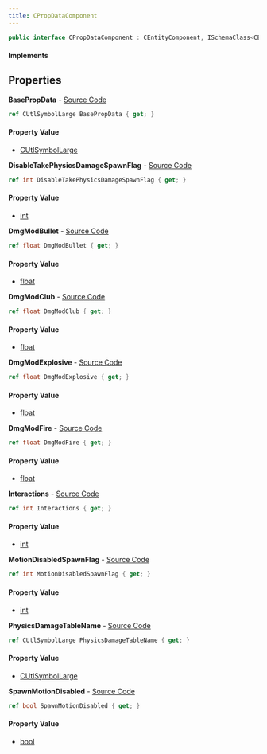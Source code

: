 ```yaml
---
title: CPropDataComponent
---
```


```csharp
public interface CPropDataComponent : CEntityComponent, ISchemaClass<CEntityComponent>, ISchemaClass<CPropDataComponent>, ISchemaField, ISchemaClass, INativeHandle
```

#### Implements

## Properties

**BasePropData** - [Source Code](https://github.com/swiftly-solution/swiftlys2/blob/master/managed/src/SwiftlyS2.Generated/Schemas/Interfaces/CPropDataComponent.cs#L26)

```csharp
ref CUtlSymbolLarge BasePropData { get; }
```

#### Property Value

- [CUtlSymbolLarge](/docs/api/shared/natives/cutlsymbollarge)

**DisableTakePhysicsDamageSpawnFlag** - [Source Code](https://github.com/swiftly-solution/swiftlys2/blob/master/managed/src/SwiftlyS2.Generated/Schemas/Interfaces/CPropDataComponent.cs#L32)

```csharp
ref int DisableTakePhysicsDamageSpawnFlag { get; }
```

#### Property Value

- [int](https://learn.microsoft.com/dotnet/api/system.int32)

**DmgModBullet** - [Source Code](https://github.com/swiftly-solution/swiftlys2/blob/master/managed/src/SwiftlyS2.Generated/Schemas/Interfaces/CPropDataComponent.cs#L16)

```csharp
ref float DmgModBullet { get; }
```

#### Property Value

- [float](https://learn.microsoft.com/dotnet/api/system.single)

**DmgModClub** - [Source Code](https://github.com/swiftly-solution/swiftlys2/blob/master/managed/src/SwiftlyS2.Generated/Schemas/Interfaces/CPropDataComponent.cs#L18)

```csharp
ref float DmgModClub { get; }
```

#### Property Value

- [float](https://learn.microsoft.com/dotnet/api/system.single)

**DmgModExplosive** - [Source Code](https://github.com/swiftly-solution/swiftlys2/blob/master/managed/src/SwiftlyS2.Generated/Schemas/Interfaces/CPropDataComponent.cs#L20)

```csharp
ref float DmgModExplosive { get; }
```

#### Property Value

- [float](https://learn.microsoft.com/dotnet/api/system.single)

**DmgModFire** - [Source Code](https://github.com/swiftly-solution/swiftlys2/blob/master/managed/src/SwiftlyS2.Generated/Schemas/Interfaces/CPropDataComponent.cs#L22)

```csharp
ref float DmgModFire { get; }
```

#### Property Value

- [float](https://learn.microsoft.com/dotnet/api/system.single)

**Interactions** - [Source Code](https://github.com/swiftly-solution/swiftlys2/blob/master/managed/src/SwiftlyS2.Generated/Schemas/Interfaces/CPropDataComponent.cs#L28)

```csharp
ref int Interactions { get; }
```

#### Property Value

- [int](https://learn.microsoft.com/dotnet/api/system.int32)

**MotionDisabledSpawnFlag** - [Source Code](https://github.com/swiftly-solution/swiftlys2/blob/master/managed/src/SwiftlyS2.Generated/Schemas/Interfaces/CPropDataComponent.cs#L34)

```csharp
ref int MotionDisabledSpawnFlag { get; }
```

#### Property Value

- [int](https://learn.microsoft.com/dotnet/api/system.int32)

**PhysicsDamageTableName** - [Source Code](https://github.com/swiftly-solution/swiftlys2/blob/master/managed/src/SwiftlyS2.Generated/Schemas/Interfaces/CPropDataComponent.cs#L24)

```csharp
ref CUtlSymbolLarge PhysicsDamageTableName { get; }
```

#### Property Value

- [CUtlSymbolLarge](/docs/api/shared/natives/cutlsymbollarge)

**SpawnMotionDisabled** - [Source Code](https://github.com/swiftly-solution/swiftlys2/blob/master/managed/src/SwiftlyS2.Generated/Schemas/Interfaces/CPropDataComponent.cs#L30)

```csharp
ref bool SpawnMotionDisabled { get; }
```

#### Property Value

- [bool](https://learn.microsoft.com/dotnet/api/system.boolean)

